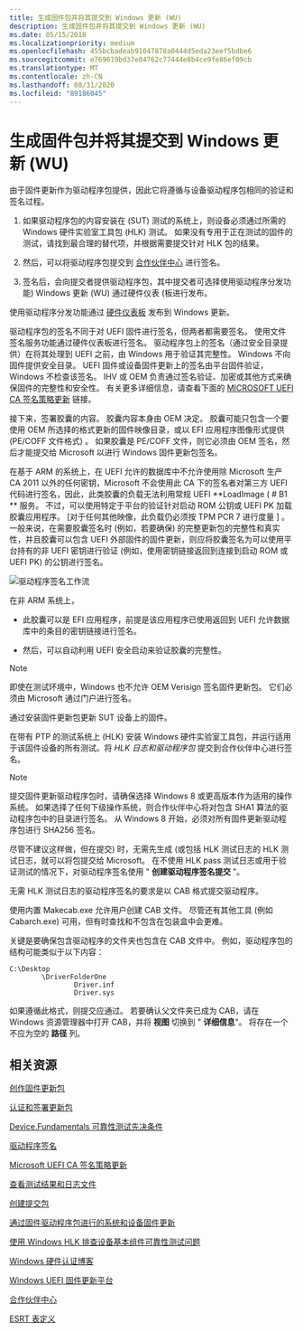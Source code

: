 ```yaml
---
title: 生成固件包并将其提交到 Windows 更新 (WU)
description: 生成固件包并将其提交到 Windows 更新 (WU)
ms.date: 05/15/2018
ms.localizationpriority: medium
ms.openlocfilehash: 455bcbadeab91047878a0444d5eda23eef5bdbe6
ms.sourcegitcommit: e769619bd37e04762c77444e8b4ce9fe86ef09cb
ms.translationtype: MT
ms.contentlocale: zh-CN
ms.lasthandoff: 08/31/2020
ms.locfileid: "89186045"
---
```

# <a name="build-and-submit-a-firmware-package-to-windows-update-wu"></a>生成固件包并将其提交到 Windows 更新 (WU)

由于固件更新作为驱动程序包提供，因此它将遵循与设备驱动程序包相同的验证和签名过程。

1. 如果驱动程序包的内容安装在 (SUT) 测试的系统上，则设备必须通过所需的 Windows 硬件实验室工具包 (HLK) 测试。 如果没有专用于正在测试的固件的测试，请找到最合理的替代项，并根据需要提交针对 HLK 包的结果。

2. 然后，可以将驱动程序包提交到 [合作伙伴中心](https://partner.microsoft.com/dashboard) 进行签名。

3. 签名后，会向提交者提供驱动程序包，其中提交者可选择使用驱动程序分发功能) Windows 更新 (WU) 通过硬件仪表 (板进行发布。

使用驱动程序分发功能通过 [硬件仪表板](https://partner.microsoft.com/dashboard) 发布到 Windows 更新。

驱动程序包的签名不同于对 UEFI 固件进行签名，但两者都需要签名。 使用文件签名服务功能通过硬件仪表板进行签名。 驱动程序包上的签名（通过安全目录提供）在将其处理到 UEFI 之前，由 Windows 用于验证其完整性。 Windows 不向固件提供安全目录。 UEFI 固件或设备固件更新上的签名由平台固件验证，Windows 不检查该签名。 IHV 或 OEM 负责通过签名验证、加密或其他方式来确保固件的完整性和安全性。 有关更多详细信息，请查看下面的 [MICROSOFT UEFI CA 签名策略更新](https://techcommunity.microsoft.com/t5/Windows-Hardware-Certification/bg-p/WindowsHardwareCertification) 链接。

接下来，签署胶囊的内容。 胶囊内容本身由 OEM 决定。 胶囊可能只包含一个要使用 OEM 所选择的格式更新的固件映像目录，或以 EFI 应用程序图像形式提供 (PE/COFF 文件格式) 。 如果胶囊是 PE/COFF 文件，则它必须由 OEM 签名，然后才能提交给 Microsoft 以进行 Windows 固件更新包签名。

在基于 ARM 的系统上，在 UEFI 允许的数据库中不允许使用除 Microsoft 生产 CA 2011 以外的任何密钥，Microsoft 不会使用此 CA 下的签名者对第三方 UEFI 代码进行签名，因此，此类胶囊的负载无法利用常规 UEFI **LoadImage ( # B1 ** 服务。 不过，可以使用特定于平台的验证针对启动 ROM 公钥或 UEFI PK 加载胶囊应用程序。 \[对于任何其他映像，此负载仍必须按 TPM PCR 7 进行度量 \] 。 一般来说，在需要胶囊签名时 (例如，若要确保) 的完整更新包的完整性和真实性，并且胶囊可以包含 UEFI 外部固件的固件更新，则应将胶囊签名为可以使用平台持有的非 UEFI 密钥进行验证 (例如，使用密钥链接返回到连接到启动 ROM 或 UEFI PK) 的公钥进行签名。

![驱动程序签名工作流](images/driver-signing-workflow.png)

在非 ARM 系统上，

- 此胶囊可以是 EFI 应用程序，前提是该应用程序已使用返回到 UEFI 允许数据库中的条目的密钥链接进行签名。

- 然后，可以自动利用 UEFI 安全启动来验证胶囊的完整性。

> [!NOTE]
> 即使在测试环境中，Windows 也不允许 OEM Verisign 签名固件更新包。 它们必须由 Microsoft 通过门户进行签名。

通过安装固件更新包更新 SUT 设备上的固件。

在带有 PTP 的测试系统上 (HLK) 安装 Windows 硬件实验室工具包，并运行适用于该固件设备的所有测试。将 *HLK 日志和驱动程序包* 提交到合作伙伴中心进行签名。

> [!NOTE]
> 提交固件更新驱动程序包时，请确保选择 Windows 8 或更高版本作为适用的操作系统。 如果选择了任何下级操作系统，则合作伙伴中心将对包含 SHA1 算法的驱动程序包中的目录进行签名。 从 Windows 8 开始，必须对所有固件更新驱动程序包进行 SHA256 签名。

尽管不建议这样做，但在提交) 时，无需先生成 (或包括 HLK 测试日志的 HLK 测试日志，就可以将包提交给 Microsoft。 在不使用 HLK pass 测试日志或用于验证测试的情况下，对驱动程序签名使用 " **创建驱动程序签名提交** "。

无需 HLK 测试日志的驱动程序签名的要求是以 CAB 格式提交驱动程序。

使用内置 Makecab.exe 允许用户创建 CAB 文件。 尽管还有其他工具 (例如 Cabarch.exe) 可用，但有时查找和不包含在包装盒中会更难。

关键是要确保包含驱动程序的文件夹也包含在 CAB 文件中。 例如，驱动程序包的结构可能类似于以下内容：

```syntax
C:\Desktop
        \DriverFolderOne
                Driver.inf
                Driver.sys
```

如果遵循此格式，则提交应通过。 若要确认父文件夹已成为 CAB，请在 Windows 资源管理器中打开 CAB，并将 **视图** 切换到 " **详细信息**"。 将存在一个不应为空的 **路径** 列。

## <a name="related-resources"></a>相关资源

[创作固件更新包](./authoring-a-firmware-update-package.md)

[认证和签署更新包](./certifying-and-signing-the-update-package.md)

[Device.Fundamentals 可靠性测试先决条件](/windows-hardware/test/hlk/testref/devicefundamentals-reliability-testing-prerequisites)

[驱动程序签名](../dashboard/index.yml)

[Microsoft UEFI CA 签名策略更新](https://techcommunity.microsoft.com/t5/Windows-Hardware-Certification/bg-p/WindowsHardwareCertification)

[查看测试结果和日志文件](/windows-hardware/test/hlk/getstarted/step-7-view-test-results-and-log-files)

[创建提交包](/windows-hardware/test/hlk/getstarted/step-8-create-a-submission-package)

[通过固件驱动程序包进行的系统和设备固件更新](./system-and-device-firmware-updates-via-a-firmware-driver-package.md)

[使用 Windows HLK 排查设备基本组件可靠性测试问题](/windows-hardware/test/hlk/testref/troubleshooting-device-fundamentals-reliability-testing-by-using-the-windows-hck)

[Windows 硬件认证博客](https://techcommunity.microsoft.com/t5/Windows-Hardware-Certification/bg-p/WindowsHardwareCertification)

[Windows UEFI 固件更新平台](./windows-uefi-firmware-update-platform.md)

[合作伙伴中心](https://partner.microsoft.com/dashboard)

[ESRT 表定义 ](./esrt-table-definition.md)